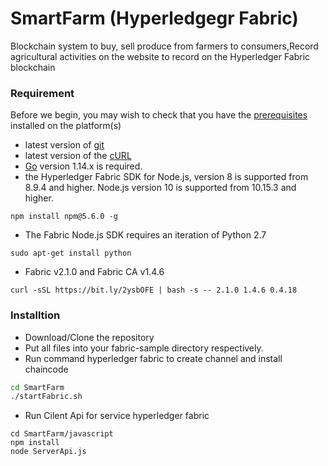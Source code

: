 # SmartFarm (Hyperledgegr Fabric)

Blockchain system to buy, sell produce from farmers to consumers,Record agricultural activities on the website to record on the Hyperledger Fabric blockchain
### Requirement
Before we begin, you may wish to check that you have the  [prerequisites](https://hyperledger-fabric.readthedocs.io/en/release-2.0/prereqs.html#) installed on the platform(s) 
  - latest version of [git](https://git-scm.com/downloads)
  - latest version of the [cURL](https://curl.haxx.se/download.html)
  - [Go](https://golang.org/dl/) version 1.14.x is required.
  - the Hyperledger Fabric SDK for Node.js, version 8 is supported from 8.9.4 and higher. Node.js version 10 is supported from 10.15.3 and higher.
```
npm install npm@5.6.0 -g
```
- The Fabric Node.js SDK requires an iteration of Python 2.7
```
sudo apt-get install python
```
-  Fabric v2.1.0 and Fabric CA v1.4.6
```
curl -sSL https://bit.ly/2ysbOFE | bash -s -- 2.1.0 1.4.6 0.4.18
```
### Installtion
- Download/Clone the repository
- Put all files into your fabric-sample directory respectively.
- Run command hyperledger fabric to create channel and install chaincode 
```sh
cd SmartFarm
./startFabric.sh
```
- Run Cilent Api for service hyperledger fabric

```
cd SmartFarm/javascript
npm install
node ServerApi.js
```